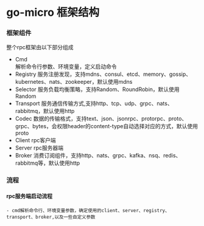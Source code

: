 # go-micro 框架结构


### 框架组件
整个rpc框架由以下部分组成

- Cmd  
    解析命令行参数、环境变量，定义启动命令
- Registry
    服务注册发现，支持mdns、consul、etcd、memory、gossip、kubernetes、nats、zookeeper，默认使用mdns
- Selector
    服务负载均衡策略，支持Random、RoundRobin，默认使用Random
- Transport
    服务通信传输方式,支持http、tcp、udp、grpc、nats、rabbitmq，默认使用http
- Codec
    数据的传输格式，支持text、json、jsonrpc、protorpc、proto、grpc、bytes，会权限header的content-type自动选择对应的方式，默认使用proto
- Client
    rpc客户端
- Server
    rpc服务器端
- Broker
    消费订阅组件，支持http、nats、grpc、kafka、nsq、redis、rabbitmq等，默认使用http
    
    
### 流程
    
#### rpc服务端启动流程
    
    - cmd解析命令行、环境变量参数，确定使用的client、server、registry、transport、broker,以及一些自定义参数
    